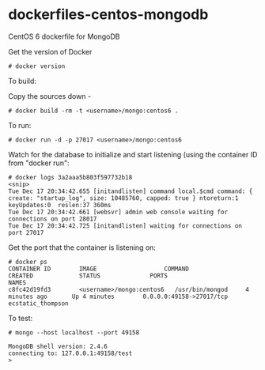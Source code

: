 dockerfiles-centos-mongodb
========================

CentOS 6 dockerfile for MongoDB

Get the version of Docker

    # docker version

To build:

Copy the sources down -

    # docker build -rm -t <username>/mongo:centos6 .

To run:

    # docker run -d -p 27017 <username>/mongo:centos6

Watch for the database to initialize and start listening (using the container ID from "docker run":

```
# docker logs 3a2aaa5b803f597732b18
<snip>
Tue Dec 17 20:34:42.655 [initandlisten] command local.$cmd command: { create: "startup_log", size: 10485760, capped: true } ntoreturn:1 keyUpdates:0  reslen:37 360ms
Tue Dec 17 20:34:42.661 [websvr] admin web console waiting for connections on port 28017
Tue Dec 17 20:34:42.725 [initandlisten] waiting for connections on port 27017
```

Get the port that the container is listening on:

```
# docker ps
CONTAINER ID        IMAGE                   COMMAND             CREATED             STATUS              PORTS                      NAMES
c8fc42d19fd3        <username>/mongo:centos6   /usr/bin/mongod     4 minutes ago       Up 4 minutes        0.0.0.0:49158->27017/tcp   ecstatic_thompson   
```

To test:

```
# mongo --host localhost --port 49158

MongoDB shell version: 2.4.6
connecting to: 127.0.0.1:49158/test
> 
```


